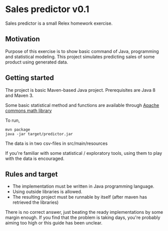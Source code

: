 Sales predictor v0.1
====================

Sales predictor is a small Relex homework exercise.

Motivation
----------

Purpose of this exercise is to show basic command of Java, programming and statistical modeling.
This project simulates predicting sales of some product using generated data.


Getting started
---------------

The project is basic Maven-based Java project. Prerequisites are Java 8 and Maven 3. 

Some basic statistical method and functions are available through [Apache commons math library](https://commons.apache.org/proper/commons-math/javadocs/api-3.5/index.html)

To run, 

    mvn package
    java -jar target/predictor.jar

The data is in two csv-files in src/main/resources

If you're familiar with some statistical / exploratory tools, using them to play with the data is encouraged.

Rules and target
----------------

* The implementation must be written in Java programming language.
* Using outside libraries is allowed.
* The resulting project must be runnable by itself (after maven has retrieved the libraries)

There is no correct answer, just beating the ready implementations by some margin enough. If you find that the problem
is taking days, you're probably aiming too high or this guide has been unclear. 

